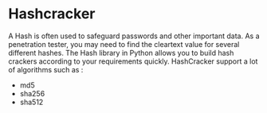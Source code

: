 # Hashcracker

A Hash is often used to safeguard passwords and other important data. As a penetration tester, you may need to find the cleartext value for several different hashes. The Hash library in Python allows you to build hash crackers according to your requirements quickly.
HashCracker support a lot of algorithms such as :<br/>

* md5
* sha256
* sha512
